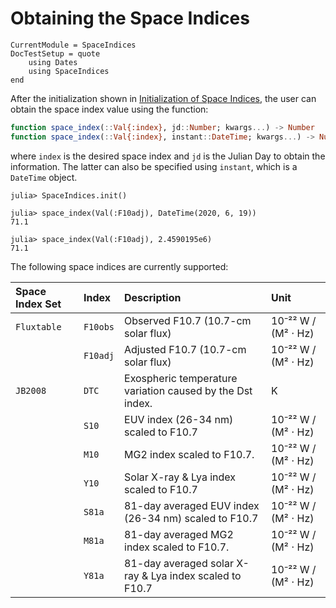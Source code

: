 Obtaining the Space Indices
===========================

```@meta
CurrentModule = SpaceIndices
DocTestSetup = quote
    using Dates
    using SpaceIndices
end
```

After the initialization shown in [Initialization of Space Indices](@ref), the user can
obtain the space index value using the function:

```julia
function space_index(::Val{:index}, jd::Number; kwargs...) -> Number
function space_index(::Val{:index}, instant::DateTime; kwargs...) -> Number
```

where `index` is the desired space index and `jd` is the Julian Day to obtain the
information. The latter can also be specified using `instant`, which is a `DateTime` object.

```jldoctest
julia> SpaceIndices.init()

julia> space_index(Val(:F10adj), DateTime(2020, 6, 19))
71.1

julia> space_index(Val(:F10adj), 2.4590195e6)
71.1
```

The following space indices are currently supported:

| Space Index Set | Index    | Description                                               | Unit               |
|:----------------|:---------|:----------------------------------------------------------|:-------------------|
| `Fluxtable`     | `F10obs` | Observed F10.7 (10.7-cm solar flux)                       | 10⁻²² W / (M² ⋅ Hz) |
|                 | `F10adj` | Adjusted F10.7 (10.7-cm solar flux)                       | 10⁻²² W / (M² ⋅ Hz) |
| `JB2008`        | `DTC`    | Exospheric temperature variation caused by the Dst index. | K                  |
|                 | `S10`    | EUV index (26-34 nm) scaled to F10.7                      | 10⁻²² W / (M² ⋅ Hz) |
|                 | `M10`    | MG2 index scaled to F10.7.                                | 10⁻²² W / (M² ⋅ Hz) |
|                 | `Y10`    | Solar X-ray & Lya index scaled to F10.7                   | 10⁻²² W / (M² ⋅ Hz) |
|                 | `S81a`   | 81-day averaged EUV index (26-34 nm) scaled to F10.7      | 10⁻²² W / (M² ⋅ Hz) |
|                 | `M81a`   | 81-day averaged MG2 index scaled to F10.7.                | 10⁻²² W / (M² ⋅ Hz) |
|                 | `Y81a`   | 81-day averaged solar X-ray & Lya index scaled to F10.7   | 10⁻²² W / (M² ⋅ Hz) |

